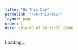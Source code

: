 ```yaml
---
title: "On This Day"
permalink: "/on-this-day/"
layout: page
order: 1
date: 2018-08-03 09:12:07 -0400
---
```

<div id="on-this-day">
  Loading...
</div>
<script src="https://micromemories.cleverdevil.io/js?tz=US/Pacific"></script>
